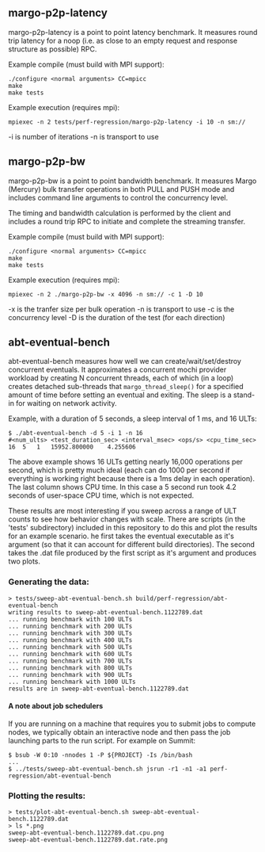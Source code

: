 margo-p2p-latency
---------------------
margo-p2p-latency is a point to point latency benchmark.  It measures round
trip latency for a noop (i.e. as close to an empty request and response
structure as possible) RPC.

Example compile (must build with MPI support):

```
./configure <normal arguments> CC=mpicc
make 
make tests
```

Example execution (requires mpi):

```
mpiexec -n 2 tests/perf-regression/margo-p2p-latency -i 10 -n sm://
```

-i is number of iterations 
-n is transport to use

margo-p2p-bw
---------------------
margo-p2p-bw is a point to point bandwidth benchmark.  It measures Margo
(Mercury) bulk transfer operations in both PULL and PUSH mode and includes
command line arguments to control the concurrency level.

The timing and bandwidth calculation is performed by the client and includes
a round trip RPC to initiate and complete the streaming transfer.

Example compile (must build with MPI support):

```
./configure <normal arguments> CC=mpicc
make 
make tests
```

Example execution (requires mpi):

```
mpiexec -n 2 ./margo-p2p-bw -x 4096 -n sm:// -c 1 -D 10
```

-x is the tranfer size per bulk operation
-n is transport to use
-c is the concurrency level
-D is the duration of the test (for each direction)


## abt-eventual-bench

abt-eventual-bench measures how well we can create/wait/set/destroy concurrent
eventuals. It approximates a concurrent mochi provider workload by creating N
concurrent threads, each of which (in a loop) creates detached sub-threads that
`margo_thread_sleep()` for a specified amount of time before setting an eventual
and exiting. The sleep is a stand-in for waiting on network activity.

Example, with a duration of 5 seconds, a sleep interval of 1 ms, and 16 ULTs:

```
$ ./abt-eventual-bench -d 5 -i 1 -n 16
#<num_ults>	<test_duration_sec>	<interval_msec>	<ops/s>	<cpu_time_sec>
16	5	1	15952.800000	4.255606
```

The above example shows 16 ULTs getting nearly 16,000 operations per second,
which is pretty much ideal (each can do 1000 per second if everything is
working right because there is a 1ms delay in each operation). The last column
shows CPU time. In this case a 5 second run took 4.2 seconds of user-space CPU
time, which is not expected.

These results are most interesting if you sweep across a range of ULT counts to
see how behavior changes with scale. There are scripts (in the 'tests'
subdirectory) included in this repository to do this and plot the results for
an example scenario. he first takes the eventual executable as it's argument
(so that it can account for different build directories). The second takes the
.dat file produced by the first script as it's argument and produces two plots.

### Generating the data:

```
> tests/sweep-abt-eventual-bench.sh build/perf-regression/abt-eventual-bench
writing results to sweep-abt-eventual-bench.1122789.dat
... running benchmark with 100 ULTs
... running benchmark with 200 ULTs
... running benchmark with 300 ULTs
... running benchmark with 400 ULTs
... running benchmark with 500 ULTs
... running benchmark with 600 ULTs
... running benchmark with 700 ULTs
... running benchmark with 800 ULTs
... running benchmark with 900 ULTs
... running benchmark with 1000 ULTs
results are in sweep-abt-eventual-bench.1122789.dat
```

#### A note about job schedulers

If you are running on a machine that requires you to submit jobs to compute
nodes, we typically obtain an interactive node and then pass the job launching
parts to the run script.  For example on Summit:

```
$ bsub -W 0:10 -nnodes 1 -P ${PROJECT} -Is /bin/bash
...
$ ../tests/sweep-abt-eventual-bench.sh jsrun -r1 -n1 -a1 perf-regression/abt-eventual-bench
```

### Plotting the results:

```
> tests/plot-abt-eventual-bench.sh sweep-abt-eventual-bench.1122789.dat
> ls *.png
sweep-abt-eventual-bench.1122789.dat.cpu.png
sweep-abt-eventual-bench.1122789.dat.rate.png
```
